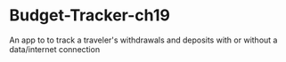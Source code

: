 # Budget-Tracker-ch19

An app to to track a traveler's withdrawals and deposits with or without a data/internet connection
